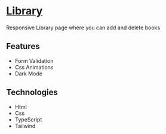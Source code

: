 # [Library](https://lukblan.github.io/library/)
Responsive Library page where you can add and delete books

## Features

- Form Validation
- Css Animations
- Dark Mode


## Technologies

- Html
- Css
- TypeScript
- Tailwind